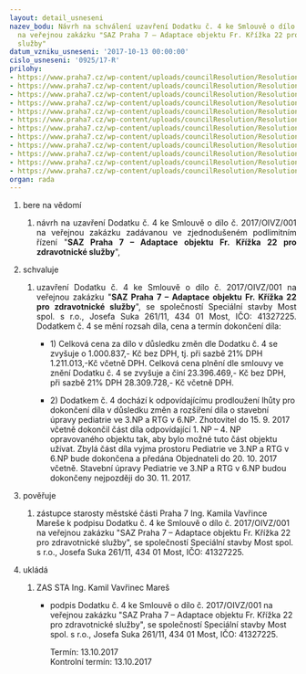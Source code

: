 ```yaml
---
layout: detail_usneseni
nazev_bodu: Návrh na schválení uzavření Dodatku č. 4 ke Smlouvě o dílo č. 2017/OIVZ/001
  na veřejnou zakázku "SAZ Praha 7 – Adaptace objektu Fr. Křížka 22 pro zdravotnické
  služby"
datum_vzniku_usneseni: '2017-10-13 00:00:00'
cislo_usneseni: '0925/17-R'
prilohy:
- https://www.praha7.cz/wp-content/uploads/councilResolution/Resolutions/29558/export/1Duvodovazprava~257070.docx
- https://www.praha7.cz/wp-content/uploads/councilResolution/Resolutions/29558/export/2ZADOSToprodlouzeniterminu~257069.pdf
- https://www.praha7.cz/wp-content/uploads/councilResolution/Resolutions/29558/export/3Stavajicismlouvaodilo~257068.pdf
- https://www.praha7.cz/wp-content/uploads/councilResolution/Resolutions/29558/export/4Dodatekc1~257067.doc
- https://www.praha7.cz/wp-content/uploads/councilResolution/Resolutions/29558/export/5Dodatekc2~257066.doc
- https://www.praha7.cz/wp-content/uploads/councilResolution/Resolutions/29558/export/6Prilohac1akdodatkuc2ZL~257065.xlsx
- https://www.praha7.cz/wp-content/uploads/councilResolution/Resolutions/29558/export/7Dodatekc3~257064.doc
- https://www.praha7.cz/wp-content/uploads/councilResolution/Resolutions/29558/export/8Dodatekc4NAVRH~257063.doc
- https://www.praha7.cz/wp-content/uploads/councilResolution/Resolutions/29558/export/9Prilohac1bkdodatkuc4ZLc318~257062.xlsx
- https://www.praha7.cz/wp-content/uploads/councilResolution/Resolutions/29558/export/10ORVypisSpecialnistavbyMost~257061.pdf
- https://www.praha7.cz/wp-content/uploads/councilResolution/Resolutions/29558/export/11Spolehlivyplatce~257060.pdf
- https://www.praha7.cz/wp-content/uploads/councilResolution/Resolutions/29558/export/export~295089.pdf
organ: rada
---
```

<ol class="urzList_view" id="urzList">
<li class="urzClass1" id=""><span name="1">bere na vědomí</span> 
<ol class="urzOlClass">
<li class="urzClass2" style="TEXT-ALIGN: justify" id=""><span><p style="TEXT-ALIGN: justify" data-mce-style="text-align: justify;">návrh na&nbsp;uzavření Dodatku č. 4 ke Smlouvě o dílo č. 2017/OIVZ/001 na veřejnou zakázku zadávanou ve zjednodušeném podlimitním řízení "<strong>SAZ Praha 7 – Adaptace objektu Fr. Křížka 22 pro zdravotnické služby</strong>",<br></p></span></li></ol></li>

<li class="urzClass1" id=""><span name="24">schvaluje</span> 
<ol class="urzOlClass" id="">
<li class="urzClass2" style="TEXT-ALIGN: justify" id=""><span><p style="TEXT-ALIGN: justify" data-mce-style="text-align: justify;">uzavření Dodatku č. 4 ke Smlouvě o dílo č. 2017/OIVZ/001 na veřejnou zakázku "<strong>SAZ Praha 7 – Adaptace objektu Fr. Křížka 22 pro zdravotnické služby</strong>", se společností Speciální stavby Most spol. s r.o., Josefa Suka 261/11, 434 01 Most, IČO: 41327225. Dodatkem č. 4 se mění rozsah díla, cena a termín dokončení díla:<br></p></span><ul class="urzUlClass"><li style="text-align: left;" id="" class="urzClass3"><span><p>1) Celková cena za dílo v důsledku změn dle Dodatku č. 4 se zvyšuje o 1.000.837,- Kč bez DPH, tj. při sazbě 21% DPH 1.211.013,-Kč včetně DPH. Celková cena plnění dle smlouvy ve znění Dodatku č. 4 se zvyšuje a činí 23.396.469,- Kč bez DPH, při sazbě 21% DPH 28.309.728,- Kč včetně DPH.</p></span></li><li style="text-align: left;" id="" class="urzClass3"><span><p>2) Dodatkem č. 4 dochází k odpovídajícímu prodloužení lhůty pro dokončení díla v důsledku změn a rozšíření díla o stavební úpravy pediatrie ve 3.NP a RTG v 6.NP. Zhotovitel do 15. 9. 2017 včetně dokončil část díla odpovídající 1. NP – 4. NP opravovaného objektu tak, aby bylo možné tuto část objektu užívat. Zbylá část díla vyjma prostoru Pediatrie ve 3.NP a RTG v 6.NP bude dokončena a předána Objednateli do 20. 10. 2017 včetně. Stavební úpravy Pediatrie ve 3.NP a RTG v 6.NP budou dokončeny nejpozději do 30. 11. 2017.</p></span></li></ul></li>
</ol></li>

<li class="urzClass1" id=""><span name="16">pověřuje</span> 
<ol class="urzOlClass" id="">
<li class="urzClass2" style="TEXT-ALIGN: left" id=""><span><p>zástupce starosty městské části Praha 7&nbsp;Ing. Kamila Vavřince Mareše k podpisu Dodatku č. 4 ke Smlouvě o dílo č. 2017/OIVZ/001 na veřejnou zakázku "SAZ Praha 7 – Adaptace objektu Fr. Křížka 22 pro zdravotnické služby", se společností Speciální stavby Most spol. s r.o., Josefa Suka 261/11, 434 01 Most, IČO: 41327225.<br></p></span>
</li>
</ol></li><li class="urzClass1" id="urzUkoly"><span name="1">ukládá</span><ol class="urzOlClass"><li class="urzClass2"><span><p>ZAS STA Ing. Kamil Vavřinec Mareš</p></span><ul class="urzUlClass"><li class="urzClass3"><span><p>podpis Dodatku č. 4 ke Smlouvě o dílo č. 2017/OIVZ/001 na veřejnou zakázku "SAZ Praha 7 – Adaptace objektu Fr. Křížka 22 pro zdravotnické služby", se společností Speciální stavby Most spol. s r.o., Josefa Suka 261/11, 434 01 Most, IČO: 41327225.</p></span><span class="urzUkolTermin">  Termín:&nbsp;13.10.2017</span><div class="urzUkolTermin">  Kontrolní termín:&nbsp;13.10.2017</div></li></ul></li></ol></li>
</ol>